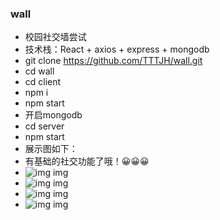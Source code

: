 ### wall
* 校园社交墙尝试
* 技术栈：React + axios + express + mongodb
* git clone https://github.com/TTTJH/wall.git
* cd wall
* cd client 
* npm i
* npm start
* 开启mongodb
* cd server 
* npm start
* 展示图如下：
* 有基础的社交功能了哦！😀😀😀
* ![img img](./test1.png)
* ![img img](./test2.png)
* ![img img](./test3.png)
* ![img img](./test4.png)

